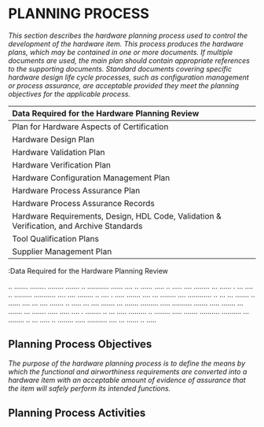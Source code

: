 # PLANNING PROCESS

*This section describes the hardware planning process used to control the development of the hardware item. This process produces the hardware plans, which may be contained in one or more documents. If multiple documents are used, the main plan should contain appropriate references to the supporting documents. Standard documents covering specific hardware design life cycle processes, such as configuration management or process assurance, are acceptable provided they meet the planning objectives for the applicable process.*

| Data Required for the Hardware Planning Review                                            |
|:------------------------------------------------------------------------------------------|
| Plan for Hardware Aspects of Certification                                                |
| Hardware Design Plan                                                                      |
| Hardware Validation Plan                                                                  |
| Hardware Verification Plan                                                                |
| Hardware Configuration Management Plan                                                    |
| Hardware Process Assurance Plan                                                           |
| Hardware Process Assurance Records                           |                            |
| Hardware Requirements, Design, HDL Code, Validation & Verification, and Archive Standards |
| Tool Qualification Plans                                                                  |
| Supplier Management Plan                                                                  |
:Data Required for the Hardware Planning Review

.. ....... ........ ........ ....... .. ........... ...... .... .. ...... ..... .. ..... .... ........ ... ...... . ... .... .. ......... ........... .... .... ........ .. .... . ..... ....... .... ... ........ .... ............ .. ... ... ....... .. ...... .... ... .... ....... .. ..... ... .... ....... ... ....... ......... ..... .......... ....... ..... ....... ... ....... ... ....... ..... ..... .... . ........ .. ... ..... ......... .. ........ ..... ....... .......... .......... ... ........ .. ... ..... .. ........ ..... .......... .... ... ...... .. .....

## Planning Process Objectives

*The purpose of the hardware planning process is to define the means by which the functional and airworthiness requirements are converted into a hardware item with an acceptable amount of evidence of assurance that the item will safely perform its intended functions.*

## Planning Process Activities
